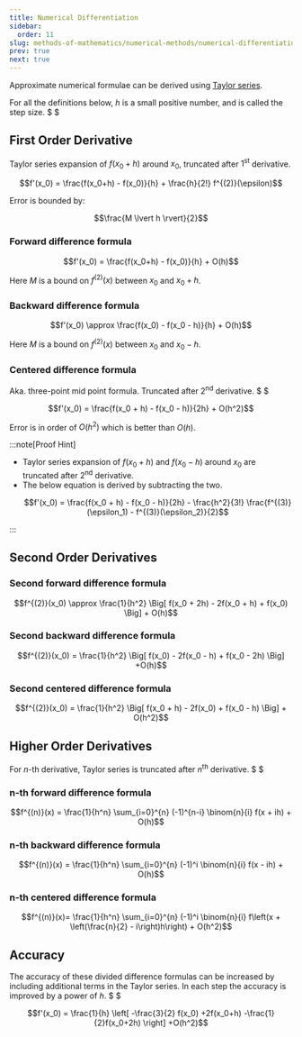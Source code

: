 ```yaml
---
title: Numerical Differentiation
sidebar:
  order: 11
slug: methods-of-mathematics/numerical-methods/numerical-differentiation
prev: true
next: true
---
```


Approximate numerical formulae can be derived using [Taylor series](https://s1.sahithyan.dev/mathematics/real-analysis/taylor-series/).

For all the definitions below, $h$ is a small positive number, and is called the step size. $ $

## First Order Derivative

Taylor series expansion of $f(x_0+h)$ around $x_0$, truncated after $1^{\text{st}}$ derivative.

```math
f'(x_0) = \frac{f(x_0+h) - f(x_0)}{h} + \frac{h}{2!} f^{(2)}(\epsilon)
```

Error is bounded by:

```math
\frac{M \lvert h \rvert}{2}
```

### Forward difference formula

```math
f'(x_0) = \frac{f(x_0+h) - f(x_0)}{h} + O(h)
```

Here $M$ is a bound on $f^{(2)}(x)$ between $x_0$ and $x_0 + h$.

### Backward difference formula

```math
f'(x_0) \approx \frac{f(x_0) - f(x_0 - h)}{h} + O(h)
```

Here $M$ is a bound on $f^{(2)}(x)$ between $x_0$ and $x_0 - h$.

### Centered difference formula

Aka. three-point mid point formula. Truncated after $2^{\text{nd}}$ derivative. $ $

```math
f'(x_0) = \frac{f(x_0 + h) - f(x_0 - h)}{2h} + O(h^2)
```

Error is in order of $O(h^2)$ which is better than $O(h)$.

:::note[Proof Hint]

- Taylor series expansion of $f(x_0+h)$ and $f(x_0-h)$ around $x_0$ are truncated after $2^{\text{nd}}$ derivative.
- The below equation is derived by subtracting the two.
  ```math
  f'(x_0) = \frac{f(x_0 + h) - f(x_0 - h)}{2h} - \frac{h^2}{3!} \frac{f^{(3)}(\epsilon_1) - f^{(3)}(\epsilon_2)}{2}
  ```

:::

## Second Order Derivatives

### Second forward difference formula 

```math
f^{(2)}(x_0) \approx
\frac{1}{h^2} \Big[ f(x_0 + 2h) - 2f(x_0 + h) + f(x_0) \Big]
+ O(h)
```

### Second backward difference formula 

```math
f^{(2)}(x_0) =
\frac{1}{h^2} \Big[ f(x_0) - 2f(x_0 - h) + f(x_0 - 2h) \Big]
+O(h)
```

### Second centered difference formula

```math
f^{(2)}(x_0) =
\frac{1}{h^2} \Big[ f(x_0 + h) - 2f(x_0) + f(x_0 - h) \Big]
+ O(h^2)
```

## Higher Order Derivatives

For $n$-th derivative, Taylor series is truncated after $n^{\text{th}}$ derivative. $ $


### n-th forward difference formula

```math
f^{(n)}(x)
=
\frac{1}{h^n}
\sum_{i=0}^{n} (-1)^{n-i} \binom{n}{i} f(x + ih)
+ O(h)
```

### n-th backward difference formula

```math
f^{(n)}(x) =
\frac{1}{h^n}
\sum_{i=0}^{n} (-1)^i \binom{n}{i} f(x - ih)
+ O(h)
```

### n-th centered difference formula

```math
f^{(n)}(x)=
\frac{1}{h^n}
\sum_{i=0}^{n} (-1)^i \binom{n}{i} f\left(x + \left(\frac{n}{2} - i\right)h\right)
+ O(h^2)
```

## Accuracy

The accuracy of these divided difference formulas can be increased by including additional terms in the Taylor series. In each step the accuracy is improved by a power of $h$. $ $

```math
f'(x_0) = 

\frac{1}{h} \left[
-\frac{3}{2}
f(x_0)
+2f(x_0+h) 
-\frac{1}{2}f(x_0+2h)
\right]
+O(h^2)
```
